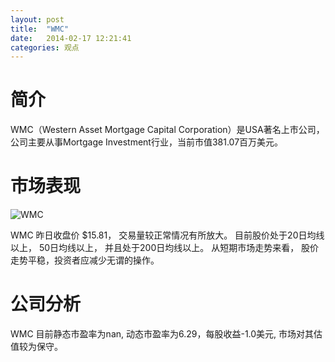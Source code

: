 ```yaml
---
layout: post
title:  "WMC"
date:   2014-02-17 12:21:41
categories: 观点
---
```


# 简介
WMC（Western Asset Mortgage Capital Corporation）是USA著名上市公司，
公司主要从事Mortgage Investment行业，当前市值381.07百万美元。

# 市场表现

![WMC](http://finviz.com/chart.ashx?t=WMC&ty=c&ta=1&p=d&s=l)

WMC 昨日收盘价 $15.81，
交易量较正常情况有所放大。
目前股价处于20日均线以上，
50日均线以上，
并且处于200日均线以上。
从短期市场走势来看，
股价走势平稳，投资者应减少无谓的操作。

# 公司分析
WMC 目前静态市盈率为nan, 动态市盈率为6.29，每股收益-1.0美元,
市场对其估值较为保守。
